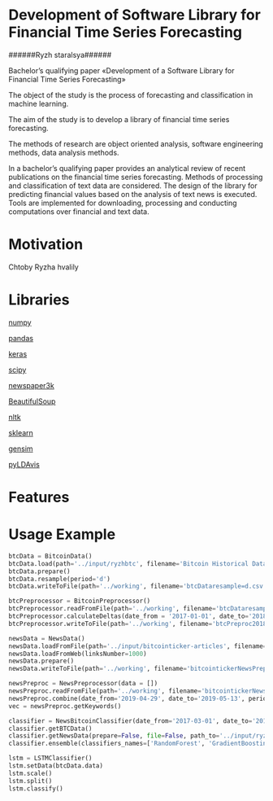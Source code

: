 # Development of Software Library for Financial Time Series Forecasting
######Ryzh staralsya######

Bachelor’s qualifying paper «Development of a Software Library for Financial Time Series Forecasting»

The object of the study is the process of forecasting and classification in machine learning.

The aim of the study is to develop a library of financial time series forecasting.

The methods of research are object oriented analysis, software engineering
methods, data analysis methods.

In a bachelor’s qualifying paper provides an analytical review of recent publications on the financial time series forecasting. Methods of processing and classification of text data are considered. The design of the library for predicting financial values based on the analysis of text news is executed. Tools are implemented for downloading, processing and conducting computations over financial and text data.

# Motivation
Chtoby Ryzha hvalily

# Libraries
[numpy](https://www.numpy.org/)

[pandas](https://pandas.pydata.org/)

[keras](keras.io/)

[scipy](https://www.scipy.org/)

[newspaper3k](https://newspaper.readthedocs.io/en/latest/)

[BeautifulSoup](https://beautiful-soup-4.readthedocs.io/en/latest/)

[nltk](https://www.nltk.org/)

[sklearn](https://scikit-learn.org/)

[gensim](https://radimrehurek.com/gensim/)

[pyLDAvis](https://pyldavis.readthedocs.io/en/latest/)

# Features

# Usage Example
```python
btcData = BitcoinData()
btcData.load(path='../input/ryzhbtc', filename='Bitcoin Historical Data - Investing.com.csv')
btcData.prepare()
btcData.resample(period='d')
btcData.writeToFile(path='../working', filename='btcDataresample=d.csv')
```

```python
btcPreprocessor = BitcoinPreprocessor()
btcPreprocessor.readFromFile(path='../working', filename='btcDataresample=d.csv')
btcPreprocessor.calculateDeltas(date_from = '2017-01-01', date_to='2018-12-31', news_period=3, btc_period=2)
btcPreprocessor.writeToFile(path='../working', filename='btcPreproc20180101-20180301p=2.csv')
```

```python
newsData = NewsData()
newsData.loadFromFile(path='../input/bitcointicker-articles', filename='bitcointicker.csv')
newsData.loadFromWeb(linksNumber=1000)
newsData.prepare()
newsData.writeToFile(path='../working', filename='bitcointickerNewsPrepared10000.csv')
```

```python
newsPreproc = NewsPreprocessor(data = [])
newsPreproc.readFromFile(path='../working', filename='bitcointickerNewsPrepared10000.csv')
newsPreproc.combine(date_from='2019-04-29', date_to='2019-05-13', period=3)
vec = newsPreproc.getKeywords()
```

```python
classifier = NewsBitcoinClassifier(date_from='2017-03-01', date_to='2019-02-14', news_window=6, btc_window=1)
classifier.getBTCData()
classifier.getNewsData(prepare=False, file=False, path_to='../input/ryzh-prepared-articles/bitcointickernewsprepared10000', filename_to='bitcointickerNewsPrepared10000.csv')
classifier.ensemble(classifiers_names=['RandomForest', 'GradientBoosting', 'SVC', 'SGD', 'LogisticRegression'])
```

```python
lstm = LSTMClassifier()
lstm.setData(btcData.data)
lstm.scale()
lstm.split()
lstm.classify()
```
